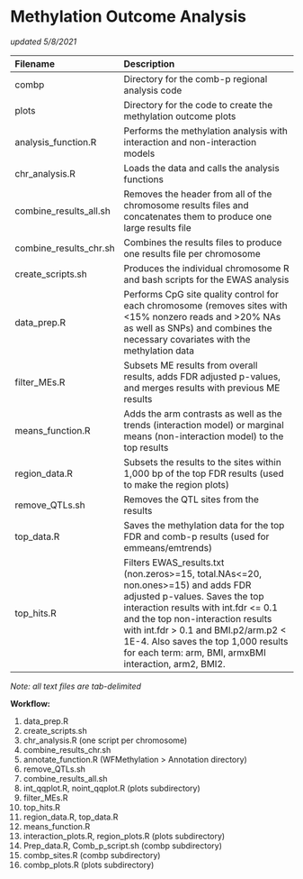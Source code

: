# Methylation Outcome Analysis
*updated 5/8/2021*

| **Filename**			| **Description** |
|:------------------------------|:----------------|
| combp				| Directory for the comb-p regional analysis code |
| plots				| Directory for the code to create the methylation outcome plots |
| analysis_function.R 		| Performs the methylation analysis with interaction and non-interaction models |
| chr_analysis.R 		| Loads the data and calls the analysis functions |
| combine_results_all.sh	| Removes the header from all of the chromosome results files and concatenates them to produce one large results file |
| combine_results_chr.sh	| Combines the results files to produce one results file per chromosome |
| create_scripts.sh		| Produces the individual chromosome R and bash scripts for the EWAS analysis |			
| data_prep.R			| Performs CpG site quality control for each chromosome (removes sites with <15% nonzero reads and >20% NAs as well as SNPs) and combines the necessary covariates with the methylation data |	
| filter_MEs.R			| Subsets ME results from overall results, adds FDR adjusted p-values, and merges results with previous ME results |
| means_function.R		| Adds the arm contrasts as well as the trends (interaction model) or marginal means (non-interaction model) to the top results |
| region_data.R			| Subsets the results to the sites within 1,000 bp of the top FDR results (used to make the region plots) |
| remove_QTLs.sh		| Removes the QTL sites from the results |
| top_data.R			| Saves the methylation data for the top FDR and comb-p results (used for emmeans/emtrends) |
| top_hits.R			| Filters EWAS_results.txt (non.zeros>=15, total.NAs<=20, non.ones>=15) and adds FDR adjusted p-values. Saves the top interaction results with int.fdr <= 0.1 and the top non-interaction results with int.fdr > 0.1 and BMI.p2/arm.p2 < 1E-4. Also saves the top 1,000 results for each term: arm, BMI, armxBMI interaction, arm2, BMI2. |

*Note: all text files are tab-delimited*

**Workflow:**
1) data_prep.R
2) create_scripts.sh
3) chr_analysis.R (one script per chromosome) 
4) combine_results_chr.sh
5) annotate_function.R (WFMethylation > Annotation directory)
6) remove_QTLs.sh
7) combine_results_all.sh
8) int_qqplot.R, noint_qqplot.R (plots subdirectory)
9) filter_MEs.R
10) top_hits.R
11) region_data.R, top_data.R
12) means_function.R
13) interaction_plots.R, region_plots.R (plots subdirectory)
14) Prep_data.R, Comb_p_script.sh (combp subdirectory)
15) combp_sites.R (combp subdirectory)
16) combp_plots.R (plots subdirectory)
